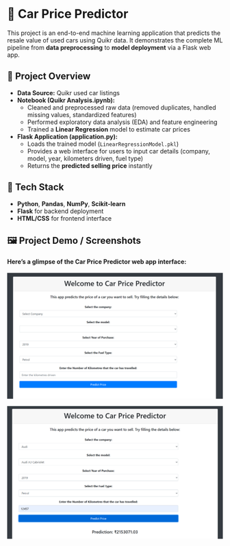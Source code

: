 # 🚗 Car Price Predictor  

This project is an end-to-end machine learning application that predicts the resale value of used cars using Quikr data. It demonstrates the complete ML pipeline from **data preprocessing** to **model deployment** via a Flask web app.  

## 🔹 Project Overview  
- **Data Source:** Quikr used car listings  
- **Notebook (Quikr Analysis.ipynb):**  
  - Cleaned and preprocessed raw data (removed duplicates, handled missing values, standardized features)  
  - Performed exploratory data analysis (EDA) and feature engineering  
  - Trained a **Linear Regression** model to estimate car prices  
- **Flask Application (application.py):**  
  - Loads the trained model (`LinearRegressionModel.pkl`)  
  - Provides a web interface for users to input car details (company, model, year, kilometers driven, fuel type)  
  - Returns the **predicted selling price** instantly  

## 🔹 Tech Stack  
- **Python**, **Pandas**, **NumPy**, **Scikit-learn**  
- **Flask** for backend deployment  
- **HTML/CSS** for frontend interface

## 🖼️ Project Demo / Screenshots

#### Here’s a glimpse of the Car Price Predictor web app interface:
   
![App Screenshot](https://github.com/Ankitgopi/Car_Price_Predictor/blob/master/homepage_.png)

![App Screenshot](https://github.com/Ankitgopi/Car_Price_Predictor/blob/master/prediction_.png)




